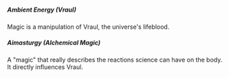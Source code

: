 
##### Ambient Energy (Vraul)
Magic is a manipulation of Vraul, the universe's lifeblood. 

##### Aimasturgy (Alchemical Magic)
A "magic" that really describes the reactions science can have on the body. It directly influences Vraul.